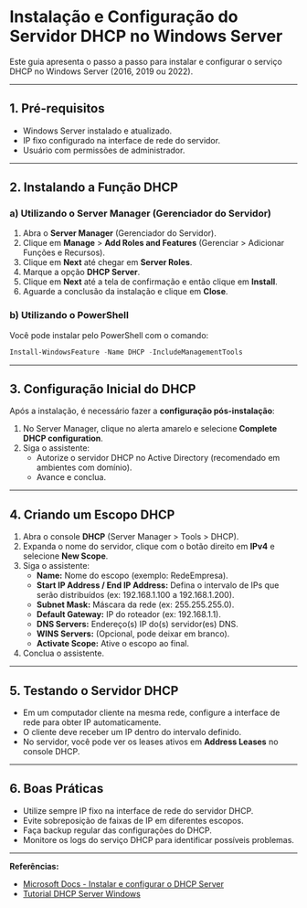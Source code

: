 # Instalação e Configuração do Servidor DHCP no Windows Server

Este guia apresenta o passo a passo para instalar e configurar o serviço DHCP no Windows Server (2016, 2019 ou 2022).

---

## 1. Pré-requisitos

- Windows Server instalado e atualizado.
- IP fixo configurado na interface de rede do servidor.
- Usuário com permissões de administrador.

---

## 2. Instalando a Função DHCP

### a) Utilizando o Server Manager (Gerenciador do Servidor)

1. Abra o **Server Manager** (Gerenciador do Servidor).
2. Clique em **Manage** > **Add Roles and Features** (Gerenciar > Adicionar Funções e Recursos).
3. Clique em **Next** até chegar em **Server Roles**.
4. Marque a opção **DHCP Server**.
5. Clique em **Next** até a tela de confirmação e então clique em **Install**.
6. Aguarde a conclusão da instalação e clique em **Close**.

### b) Utilizando o PowerShell

Você pode instalar pelo PowerShell com o comando:

```powershell
Install-WindowsFeature -Name DHCP -IncludeManagementTools
```

---

## 3. Configuração Inicial do DHCP

Após a instalação, é necessário fazer a **configuração pós-instalação**:

1. No Server Manager, clique no alerta amarelo e selecione **Complete DHCP configuration**.
2. Siga o assistente:
   - Autorize o servidor DHCP no Active Directory (recomendado em ambientes com domínio).
   - Avance e conclua.

---

## 4. Criando um Escopo DHCP

1. Abra o console **DHCP** (Server Manager > Tools > DHCP).
2. Expanda o nome do servidor, clique com o botão direito em **IPv4** e selecione **New Scope**.
3. Siga o assistente:
   - **Name:** Nome do escopo (exemplo: RedeEmpresa).
   - **Start IP Address / End IP Address:** Defina o intervalo de IPs que serão distribuídos (ex: 192.168.1.100 a 192.168.1.200).
   - **Subnet Mask:** Máscara da rede (ex: 255.255.255.0).
   - **Default Gateway:** IP do roteador (ex: 192.168.1.1).
   - **DNS Servers:** Endereço(s) IP do(s) servidor(es) DNS.
   - **WINS Servers:** (Opcional, pode deixar em branco).
   - **Activate Scope:** Ative o escopo ao final.
4. Conclua o assistente.

---

## 5. Testando o Servidor DHCP

- Em um computador cliente na mesma rede, configure a interface de rede para obter IP automaticamente.
- O cliente deve receber um IP dentro do intervalo definido.
- No servidor, você pode ver os leases ativos em **Address Leases** no console DHCP.

---

## 6. Boas Práticas

- Utilize sempre IP fixo na interface de rede do servidor DHCP.
- Evite sobreposição de faixas de IP em diferentes escopos.
- Faça backup regular das configurações do DHCP.
- Monitore os logs do serviço DHCP para identificar possíveis problemas.

---

**Referências:**
- [Microsoft Docs - Instalar e configurar o DHCP Server](https://learn.microsoft.com/pt-br/windows-server/networking/technologies/dhcp/dhcp-deploy-wps)
- [Tutorial DHCP Server Windows](https://docs.microsoft.com/pt-br/windows-server/networking/technologies/dhcp/dhcp-top)

